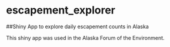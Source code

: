 # escapement_explorer
##Shiny App to explore daily escapement counts in Alaska

This shiny app was used in the Alaska Forum of the Environment.
